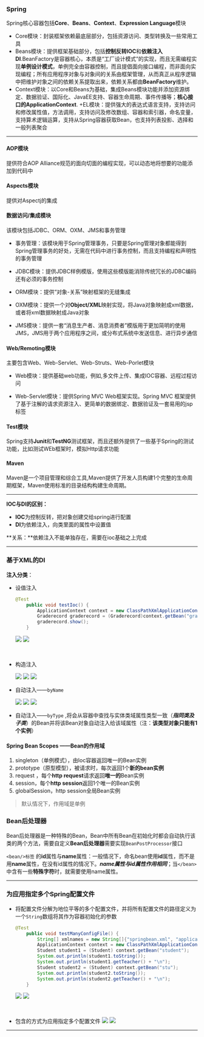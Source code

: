 ### Spring
Spring核心容器包括**Core**、**Beans**、**Context**、**Expression Language**模块
+ Core模块：封装框架依赖最底层部分，包括资源访问、类型转换及一些常用工具
+ Beans模块：提供框架基础部分，包括**控制反转IOC**和**依赖注入DI**.BeanFactory是容器核心，本质是“工厂设计模式”的实现，而且无需编程实现**单例设计模式**，单例完全由容器控制，而且提倡面向接口编程，而非面向实现编程；所有应用程序对象与对象间的关系由框架管理，从而真正从程序逻辑中把维护对象之间的依赖关系提取出来，依赖关系都由**BeanFactory**维护。
+ Context模块：以Core和Beans为基础，集成Beans模块功能并添加资源绑定、数据验证、国际化、JavaEE支持、容器生命周期、事件传播等；**核心接口的ApplicationContext**.
  +EL模块：提供强大的表达式语言支持，支持访问和修改属性值，方法调用，支持访问及修改数组、容器和索引器，命名变量，支持算术逻辑运算，支持从Spring容器获取Bean，也支持列表投影、选择和一般列表聚合


------

#### AOP模块
提供符合AOP Alliance规范的面向切面的编程实现，可以动态地将想要的功能添加到代码中

#### Aspects模块
提供对Aspectj的集成

#### 数据访问/集成模块
该模块包括JDBC、ORM、OXM、JMS和事务管理

+ 事务管理：该模块用于Spring管理事务，只要是Spring管理对象都能得到Spring管理事务的好处，无需在代码中进行事务控制，而且支持编程和声明性的事务管理

+ JDBC模块：提供JDBC样例模版，使用这些模版能消除传统冗长的JDBC编码还有必须的事务控制

+ ORM模块：提供“对象-关系”映射框架的无缝集成

+ OXM模块：提供一个对**Object/XML**映射实现，将Java对象映射成xml数据，或者将xml数据映射成Java对象

+ JMS模块：提供一套“消息生产者、消息消费者”模版用于更加简明的使用JMS，JMS用于两个应用程序之间，或分布式系统中发送信息、进行异步通信


#### Web/Remoting模块
主要包含Web、Web-Servlet、Web-Struts、Web-Porlet模块

+ Web模块：提供基础web功能，例如,多文件上传、集成IOC容器、远程过程访问

+ Web-Servlet模块：提供Spring MVC Web框架实现。Spring MVC 框架提供了基于注解的请求资源注入、更简单的数据绑定、数据验证及一套易用的jsp 标签

#### Test模块
Spring支持**Junit**和**TestNG**测试框架，而且还额外提供了一些基于Spring的测试功能，比如测试WEb框架时，模拟Http请求功能

#### Maven
Maven是一个项目管理和综合工具,Maven提供了开发人员构建1个完整的生命周期框架，Maven使用标准的目录结构构建生命周期。





-------------

**IOC与DI的区别：**

- **IOC**为控制反转，把对象创建交给spring进行配置
- **DI**为依赖注入，向类里面的属性中设置值

**关系：**依赖注入不能单独存在，需要在ioc基础之上完成

-------------

### 基于XML的DI

**注入分类**：

+ 设值注入

  ```java
  @Test
      public void testIoc() {
          ApplicationContext context = new ClassPathXmlApplicationContext("springbean.xml");
          Graderecord graderecord = (Graderecord)context.getBean("graderecord");
          graderecord.show();
      }

  ```
  ![](https://github.com/HurricanGod/Home/blob/master/web/spring_img/xml-DI/DI-%E8%AE%BE%E5%80%BC-1.png)
  ![](https://github.com/HurricanGod/Home/blob/master/web/spring_img/xml-DI/DI-%E8%AE%BE%E5%80%BC-2.png)

  ​

+ 构造注入

  ![](https://github.com/HurricanGod/Home/blob/master/web/spring_img/xml-DI/DI-%E6%9E%84%E9%80%A0-1.png)
  ![](https://github.com/HurricanGod/Home/blob/master/web/spring_img/xml-DI/DI-%E6%9E%84%E9%80%A0-2.png)
  ![](https://github.com/HurricanGod/Home/blob/master/web/spring_img/xml-DI/DI-%E6%9E%84%E9%80%A0-3.png)
  ​

+ 自动注入——`byName`

  ![](https://github.com/HurricanGod/Home/blob/master/web/spring_img/xml-DI/DI-%E8%87%AA%E5%8A%A8%E6%B3%A8%E5%85%A5-1.png)
  ![](https://github.com/HurricanGod/Home/blob/master/web/spring_img/xml-DI/DI-%E8%87%AA%E5%8A%A8%E6%B3%A8%E5%85%A5-2.png)
  ![](https://github.com/HurricanGod/Home/blob/master/web/spring_img/xml-DI/DI-%E8%87%AA%E5%8A%A8%E6%B3%A8%E5%85%A5-3.png)
  ​

+ 自动注入——`byType` ,将会从容器中查找与实体类域属性类型一致（***指同类及子类***）的Bean并将该Bean对象自动注入给该域属性（注：**该类型对象只能有1个实例**）



#### Spring Bean Scopes ——Bean的作用域

1. singleton（单例模式），由Ioc容器返回唯一的Bean实例
2. prototype（原型模型），被请求时，每次返回1个**新的bean实例**
3. request ，每个**http request**请求返回**唯一的**Bean实例
4. session，每个**http session**返回1个唯一的Bean实例
5. globalSession，http session全局Bean实例

> 默认情况下，作用域是单例



### Bean后处理器

Bean后处理器是一种特殊的Bean，Bean中所有Bean在初始化时都会自动执行该类的两个方法，需要自定义**Bean后处理器**需要实现`BeanPostProcessor`接口





`<bean/>标签` 的**id**属性与**name**属性：一般情况下，命名bean使用**id**属性，而不是用**name**属性，在没有id属性的情况下。***name属性与id属性作用相同***；当`</bean>`中含有一些**特殊字符**时，就需要使用name属性。



----

### 为应用指定多个Spring配置文件

+ 将配置文件分解为地位平等的多个配置文件，并将所有配置文件的路径定义为一个`String`数组将其作为容器初始化的参数

  ```java
  @Test
      public void testManyConfigFile() {
          String[] xmlnames = new String[]{"springbean.xml", "application.xml"};
          ApplicationContext context = new ClassPathXmlApplicationContext(xmlnames);
          Student student1 = (Student) context.getBean("student");
          System.out.println(student1.toString());
          System.out.println(student1.getTeacher() + "\n");
          Student student2 = (Student) context.getBean("stu");
          System.out.println(student2.toString());
          System.out.println(student2.getTeacher() + "\n");
      }
  ```
  ![](https://github.com/HurricanGod/Home/blob/master/web/spring_img/xml-DI/xml-%E5%B9%B3%E7%AD%89%E9%85%8D%E7%BD%AE%E6%96%87%E4%BB%B6-1.png)
  ![](https://github.com/HurricanGod/Home/blob/master/web/spring_img/xml-DI/xml-%E5%B9%B3%E7%AD%89%E9%85%8D%E7%BD%AE%E6%96%87%E4%BB%B6-2.png)

  ​

+ 包含的方式为应用指定多个配置文件
  ![](https://github.com/HurricanGod/Home/blob/master/web/spring_img/xml-DI/xml-%E5%8C%85%E5%90%AB%E5%BC%8F-1.png)
  ![](https://github.com/HurricanGod/Home/blob/master/web/spring_img/xml-DI/xml-%E5%8C%85%E5%90%AB%E5%BC%8F-2.png)
  ​


-----

